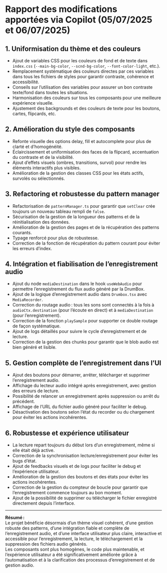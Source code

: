 # Rapport des modifications apportées via Copilot (05/07/2025 et 06/07/2025)

## 1. Uniformisation du thème et des couleurs

- Ajout de variables CSS pour les couleurs de fond et de texte dans `index.css` (`--main-bg-color`, `--scnd-bg-color`, `--font-color-light`, etc.).
- Remplacement systématique des couleurs directes par ces variables dans tous les fichiers de styles pour garantir contraste, cohérence et accessibilité.
- Conseils sur l’utilisation des variables pour assurer un bon contraste texte/fond dans toutes les situations.
- Harmonisation des couleurs sur tous les composants pour une meilleure expérience visuelle.
- Ajustement des backgrounds et des couleurs de texte pour les boutons, cartes, flipcards, etc.

## 2. Amélioration du style des composants

- Refonte visuelle des options delay, fill et autocomplete pour plus de clarté et d’homogénéité.
- Éclaircissement et uniformisation des faces de la flipcard, accentuation du contraste et de la visibilité.
- Ajout d’effets visuels (ombres, transitions, survol) pour rendre les éléments interactifs plus visibles.
- Amélioration de la gestion des classes CSS pour les états actifs, survolés ou sélectionnés.

## 3. Refactoring et robustesse du pattern manager

- Refactorisation de `patternManager.ts` pour garantir que `setClear` crée toujours un nouveau tableau rempli de `false`.
- Sécurisation de la gestion de la longueur des patterns et de la réinitialisation des données.
- Amélioration de la gestion des pages et de la récupération des patterns courants.
- Typage renforcé pour plus de robustesse.
- Correction de la fonction de récupération du pattern courant pour éviter les erreurs d’index.

## 4. Intégration et fiabilisation de l’enregistrement audio

- Ajout du node `mediaDestination` dans le hook `useWebAudio` pour permettre l’enregistrement du flux audio généré par la DrumBox.
- Ajout de la logique d’enregistrement audio dans `Drumbox.tsx` avec `MediaRecorder`.
- Correction du routage audio : tous les sons sont connectés à la fois à `audioCtx.destination` (pour l’écoute en direct) et à `mediaDestination` (pour l’enregistrement).
- Correction de la fonction `playSample` pour supporter ce double routage de façon systématique.
- Ajout de logs détaillés pour suivre le cycle d’enregistrement et de lecture.
- Correction de la gestion des chunks pour garantir que le blob audio est bien généré et lisible.

## 5. Gestion complète de l’enregistrement dans l’UI

- Ajout des boutons pour démarrer, arrêter, télécharger et supprimer l’enregistrement audio.
- Affichage du lecteur audio intégré après enregistrement, avec gestion des erreurs de lecture.
- Possibilité de relancer un enregistrement après suppression ou arrêt du précédent.
- Affichage de l’URL du fichier audio généré pour faciliter le debug.
- Désactivation des boutons selon l’état du recorder ou du chargement pour éviter les actions incohérentes.

## 6. Robustesse et expérience utilisateur

- La lecture repart toujours du début lors d’un enregistrement, même si elle était déjà active.
- Correction de la synchronisation lecture/enregistrement pour éviter les bugs d’état.
- Ajout de feedbacks visuels et de logs pour faciliter le debug et l’expérience utilisateur.
- Amélioration de la gestion des boutons et des états pour éviter les actions incohérentes.
- Correction de la gestion du compteur de boucle pour garantir que l’enregistrement commence toujours au bon moment.
- Ajout de la possibilité de supprimer ou télécharger le fichier enregistré directement depuis l’interface.

---

**Résumé :**  
Le projet bénéficie désormais d’un thème visuel cohérent, d’une gestion robuste des patterns, d’une intégration fiable et complète de l’enregistrement audio, et d’une interface utilisateur plus claire, interactive et accessible pour l’enregistrement, la lecture, le téléchargement et la suppression des fichiers audio générés.  
Les composants sont plus homogènes, le code plus maintenable, et l’expérience utilisateur a été significativement améliorée grâce à l’automatisation et à la clarification des processus d’enregistrement et de gestion audio.
